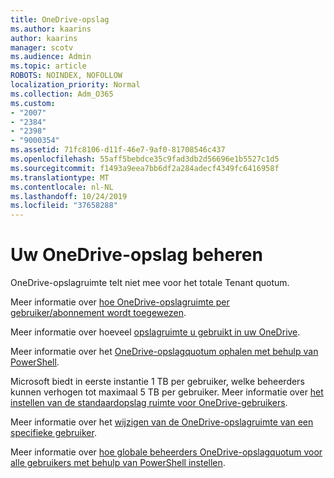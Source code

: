 ```yaml
---
title: OneDrive-opslag
ms.author: kaarins
author: kaarins
manager: scotv
ms.audience: Admin
ms.topic: article
ROBOTS: NOINDEX, NOFOLLOW
localization_priority: Normal
ms.collection: Adm_O365
ms.custom:
- "2007"
- "2384"
- "2398"
- "9000354"
ms.assetid: 71fc8106-d11f-46e7-9af0-81708546c437
ms.openlocfilehash: 55aff5bebdce35c9fad3db2d56696e1b5527c1d5
ms.sourcegitcommit: f1493a9eea7bb6df2a284adecf4349fc6416958f
ms.translationtype: MT
ms.contentlocale: nl-NL
ms.lasthandoff: 10/24/2019
ms.locfileid: "37658288"
---
```

# <a name="manage-your-onedrive-storage"></a>Uw OneDrive-opslag beheren

OneDrive-opslagruimte telt niet mee voor het totale Tenant quotum. 

Meer informatie over [hoe OneDrive-opslagruimte per gebruiker/abonnement wordt toegewezen](https://docs.microsoft.com/office365/servicedescriptions/onedrive-for-business-service-description?redirectedfrom=MSDN#storage-space-per-user).

Meer informatie over hoeveel [opslagruimte u gebruikt in uw OneDrive](https://support.office.com/article/manage-your-onedrive-for-business-storage-31519161-059c-4764-b6f8-f5cd29f7fe68).

Meer informatie over het [OneDrive-opslagquotum ophalen met behulp van PowerShell](https://gallery.technet.microsoft.com/scriptcenter/OneDrive-for-Business-0cb45614).

Microsoft biedt in eerste instantie 1 TB per gebruiker, welke beheerders kunnen verhogen tot maximaal 5 TB per gebruiker. Meer informatie over [het instellen van de standaardopslag ruimte voor OneDrive-gebruikers](https://docs.microsoft.com/onedrive/set-default-storage-space).

Meer informatie over het [wijzigen van de OneDrive-opslagruimte van een specifieke gebruiker](https://docs.microsoft.com/onedrive/change-user-storage).

Meer informatie over [hoe globale beheerders OneDrive-opslagquotum voor alle gebruikers met behulp van PowerShell instellen](https://gallery.technet.microsoft.com/office/How-to-set-OneDrive-for-8b61365b).
  